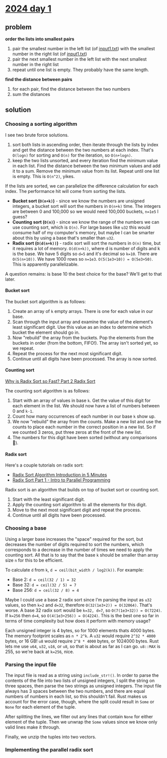 # [2024 day 1](https://adventofcode.com/2024/day/1)

## problem

**order the lists into smallest pairs**

1. pair the smallest number in the left list (of [input1.txt](input1.txt)) with
   the smallest number in the right list (of [input1.txt](input1.txt))
2. pair the next smallest number in the left list with the next smallest number
   in the right list
3. repeat until one list is empty. They probably have the same length.

**find the distance between pairs**

1. for each pair, find the distance between the two numbers
2. sum the distances

## solution

### Choosing a sorting algorithm

I see two brute force solutions.

1. sort both lists in ascending order, then iterate through the lists by index
   and get the distance between the two numbers at each index. That's `O(logn)`
   for sorting and `O(n)` for the iteration, so `O(n+logn)`.
2. keep the two lists unsorted, and every iteration find the minimum value in
   each list. Find the distance between the two minimum values and add it to a
   sum. Remove the minimum value from its list. Repeat until one list is empty.
   This is `O(n^2)`, yikes.

If the lists are sorted, we can parallelize the difference calculation for each
index. The performance hit will come from sorting the lists.

- **Bucket sort (`O(n+k)`)** - since we know the numbers are unsigned integers,
  a bucket sort will sort the numbers in `O(n+k)` time. The integers are between
  0 and 100,000 so we would need 100,000 buckets, `n=1e5` I guess?
- **Counting sort (`O(n)`)** - since we know the range of the numbers
  we can use counting sort, which is `O(n)`. For large bases like `u32` this
  would consume half of my computer's memory, but maybe I can be smarter about
  this by using a base that's smaller than `u32`.
- **Radix sort (`O(d(n+k))`)** - radix sort will sort the numbers in `O(n)`
  time, but it requires a lot of memory. `O(d(n+k))`, where d is number of
  digits and k is the base. We have 5 digits so `d=5` and it's decimal so
  `k=10`. There are `O(5(n+10))`. We have 1000 rows so `n=1e3`. `O(5(1e3+10)) =
  O(5e3+50)`. This is apparently parallelizable.

A question remains: is base 10 the best choice for the base? We'll get to that
later.

#### Bucket sort

The bucket sort algorithm is as follows:

1. Create an array of `k` empty arrays. There is one for each value in our base.
2. Scan through the input array and examine the value of the element's least
   significant digit. Use this value as an index to determine which bucket the
   element should go in.
3. Now "rebuild" the array from the buckets. Pop the elements from the buckets
   in order (from the bottom, FIFO!). The array isn't sorted yet, so we repeat.
4. Repeat the process for the next most significant digit.
5. Continue until all digits have been processed. The array is now sorted.

#### Counting sort

[Why is Radix Sort so Fast? Part 2 Radix Sort](https://youtu.be/ujb2CIWE8zY)

The counting sort algorithm is as follows:

1. Start with an array of values in base `k`. Get the value of this digit for each
   element in the list. We should now have a list of numbers between 0 and `k-1`.
3. Count how many occurrences of each number in our base `k` show up.
4. We now "rebuild" the array from the counts. Make a new list and use the counts
   to place each number in the correct position in a new list. So if we counted
   3 zeros, put three zeros at the front of the new list.
5. The numbers for this digit have been sorted (without any comparisons 🤯).

#### Radix sort

Here's a couple tutorials on radix sort:
- [Radix Sort Algorithm Introduction in 5 Minutes](https://www.youtube.com/watch?v=XiuSW_mEn7g)
- [Radix Sort Part 1 - Intro to Parallel Programming](https://www.youtube.com/watch?v=dPwAA7j-8o4)

Radix sort is an algorithm that builds on top of bucket sort or counting sort.

1. Start with the least significant digit.
2. Apply the counting sort algorithm to all the elements for this digit.
3. Move to the next most significant digit and repeat the process.
4. Continue until all digits have been processed.

### Choosing a base

Using a larger base increases the "space" required for the sort, but decreases
the number of digits required to sort the numbers, which corresponds to a
decrease in the number of times we need to apply the counting sort. All that is
to say that the base `k` should be smaller than array size `n` for this to be
efficient.

To calculate `d` from `k`, `d = ceil(bit_width / log2(k))`. For example:
- Base 2: `d = ceil(32 / 1) = 32`
- Base 32: `d = ceil(32 / 5) = 7`
- Base 256: `d = ceil(32 / 8) = 4`

Maybe I could use a base 2 radix sort since I'm parsing the input as `u32`
values, so then `k=2` and `d=32`, therefore `O(32(1e3+2)) = O(32064)`. That's
worse. A base 32 radix sort would be `k=32, d=7`, so `O(7(1e3+32)) = O(7224)`.
If `k=256` then `d=4`, so `O(4(1e3+256)) = O(4224)`. This is the best one so
far in terms of time complexity but how does it perform with memory usage?

Each unsigned integer is 4 bytes, so for 1000 elements thats 4000 bytes. The
memory footprint scales as `n * 2^k`. A `u32` would require `2^32 * 4000` bytes,
or 16 GB! `u8` would require `2^8 * 4000` bytes, or 1024000 bytes. Rust lets me
use `u64`, `u32`, `u16`, or `u8`, so that is about as far as I can go. `u8::MAX`
is 255, so we're back at `k=256`, nice.

### Parsing the input file

The input file is read as a string using `include_str!()`. In order to parse the
contents of the file into two lists of unsigned integers, I split the string on
three spaces, then parse the two strings as unsigned integers. The input file
always has 3 spaces between the two numbers, and there are equal numbers of
numbers in each list, so this shouldn't fail. Rust makes us account for the
error case, though, where the split could result in `Some` or `None` for each
element of the tuple.

After splitting the lines, we filter out any lines that contain `None` for either
element of the tuple. Then we unwrap the `Some` values since we know only valid
lines make it through.

Finally, we unzip the tuples into two vectors.

### Implementing the parallel radix sort
